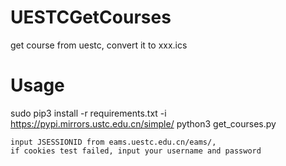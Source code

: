 # UESTCGetCourses
get course from uestc, convert it to  xxx.ics


# Usage

sudo pip3 install -r requirements.txt -i https://pypi.mirrors.ustc.edu.cn/simple/
python3 get_courses.py

    input JSESSIONID from eams.uestc.edu.cn/eams/,
    if cookies test failed, input your username and password

    

